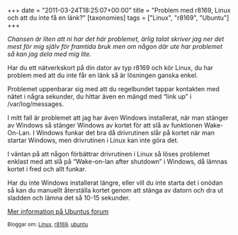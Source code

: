+++
date = "2011-03-24T18:25:07+00:00"
title = "Problem med r8169, Linux och att du inte få en länk?"
[taxonomies]
tags = ["Linux", "r8169", "Ubuntu"]
+++

*Chansen är liten att ni har det här problemet, ärlig talat skriver jag ner det mest för mig själv för framtida bruk men om någon där ute har problemet så kan jag dela med mig lite.*

Har du ett nätverkskort på din dator av typ r8169 och kör Linux, du har problem med att du inte får en länk så är lösningen ganska enkel.

Problemet uppenbarar sig med att du regelbundet tappar kontakten med nätet i några sekunder, du hittar även en mängd med &#8220;link up&#8221; i /var/log/messages.

I mitt fall är problemet att jag har även Windows installerat, när man stänger av Windows så stänger Windows av kortet för att slå av funktionen Wake-On-Lan. I Windows funkar det bra då drivrutinen slår på kortet när man startar Windows, men drivrutinen i Linux kan inte göra det.

I väntan på att någon förbättrar drivrutinen i Linux så löses problemet enklast med att slå på &#8220;Wake-on-lan after shutdown&#8221; i Windows, då lämnas kortet i fred och allt funkar.

Har du inte Windows installerat längre, eller vill du inte starta det i onödan så kan du manuellt återställa kortet genom att stänga av datorn och dra ut sladden och lämna det så 10-15 sekunder.

[Mer information på Ubuntus forum][1]

<small> <p class='technorati-tags'>
  Bloggar om: <a class='technorati-link' href='http://bloggar.se/om/Linux' rel='tag' target='_self'>Linux</a>, <a class='technorati-link' href='http://bloggar.se/om/r8169' rel='tag' target='_self'>r8169</a>, <a class='technorati-link' href='http://bloggar.se/om/ubuntu' rel='tag' target='_self'>ubuntu</a>
</p></small>

 [1]: http://ubuntuforums.org/showthread.php?t=538448
